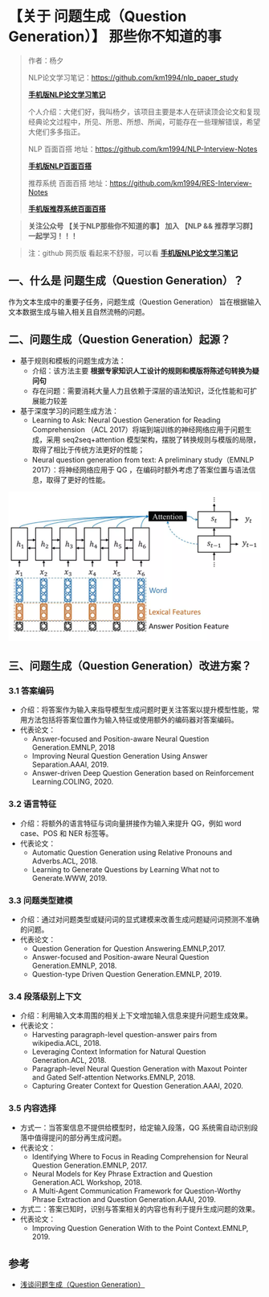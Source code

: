 # 【关于 问题生成（Question Generation）】 那些你不知道的事

> 作者：杨夕
> 
> NLP论文学习笔记：https://github.com/km1994/nlp_paper_study
> 
> **[手机版NLP论文学习笔记](https://mp.weixin.qq.com/s?__biz=MzAxMTU5Njg4NQ==&mid=100005719&idx=1&sn=14d34d70a7e7cbf9700f804cca5be2d0&chksm=1bbff26d2cc87b7b9d2ed12c8d280cd737e270cd82c8850f7ca2ee44ec8883873ff5e9904e7e&scene=18#wechat_redirect)**
> 
> 个人介绍：大佬们好，我叫杨夕，该项目主要是本人在研读顶会论文和复现经典论文过程中，所见、所思、所想、所闻，可能存在一些理解错误，希望大佬们多多指正。
> 
> NLP 百面百搭 地址：https://github.com/km1994/NLP-Interview-Notes
> 
> **[手机版NLP百面百搭](https://mp.weixin.qq.com/s?__biz=MzAxMTU5Njg4NQ==&mid=100005719&idx=3&sn=5d8e62993e5ecd4582703684c0d12e44&chksm=1bbff26d2cc87b7bf2504a8a4cafc60919d722b6e9acbcee81a626924d80f53a49301df9bd97&scene=18#wechat_redirect)**
> 
> 推荐系统 百面百搭 地址：https://github.com/km1994/RES-Interview-Notes
> 
> **[手机版推荐系统百面百搭](https://mp.weixin.qq.com/s/b_KBT6rUw09cLGRHV_EUtw)**

> **关注公众号 【关于NLP那些你不知道的事】 加入 【NLP && 推荐学习群】一起学习！！！**

> 注：github 网页版 看起来不舒服，可以看 **[手机版NLP论文学习笔记](https://mp.weixin.qq.com/s?__biz=MzAxMTU5Njg4NQ==&mid=100005719&idx=1&sn=14d34d70a7e7cbf9700f804cca5be2d0&chksm=1bbff26d2cc87b7b9d2ed12c8d280cd737e270cd82c8850f7ca2ee44ec8883873ff5e9904e7e&scene=18#wechat_redirect)**

## 一、什么是 问题生成（Question Generation）？

作为文本生成中的重要子任务，问题生成（Question Generation） 旨在根据输入文本数据生成与输入相关且自然流畅的问题。

## 二、问题生成（Question Generation）起源？

- 基于规则和模板的问题生成方法：
  - 介绍：该方法主要 **根据专家知识人工设计的规则和模版将陈述句转换为疑问句**
  - 存在问题：需要消耗大量人力且依赖于深层的语法知识，泛化性能和可扩展能力较差
- 基于深度学习的问题生成方法：
  - Learning to Ask: Neural Question Generation for Reading Comprehension （ACL 2017）将端到端训练的神经网络应用于问题生成，采用 seq2seq+attention 模型架构，摆脱了转换规则与模版的局限，取得了相比于传统方法更好的性能；
  - Neural question generation from text: A preliminary study（EMNLP 2017）：将神经网络应用于 QG ，在编码时额外考虑了答案位置与语法信息，取得了更好的性能。

![](img/微信截图_20220106144120.png)

## 三、问题生成（Question Generation）改进方案？

### 3.1 答案编码

- 介绍：将答案作为输入来指导模型生成问题时更关注答案以提升模型性能，常用方法包括将答案位置作为输入特征或使用额外的编码器对答案编码。
- 代表论文：
  - Answer-focused and Position-aware Neural Question Generation.EMNLP, 2018
  - Improving Neural Question Generation Using Answer Separation.AAAI, 2019.
  - Answer-driven Deep Question Generation based on Reinforcement Learning.COLING, 2020.

### 3.2 语言特征

- 介绍：将额外的语言特征与词向量拼接作为输入来提升 QG，例如 word case、POS 和 NER 标签等。
- 代表论文：
  - Automatic Question Generation using Relative Pronouns and Adverbs.ACL, 2018.
  - Learning to Generate Questions by Learning What not to Generate.WWW, 2019.

### 3.3 问题类型建模

- 介绍：通过对问题类型或疑问词的显式建模来改善生成问题疑问词预测不准确的问题。
- 代表论文：
  - Question Generation for Question Answering.EMNLP,2017.
  - Answer-focused and Position-aware Neural Question Generation.EMNLP, 2018.
  - Question-type Driven Question Generation.EMNLP, 2019.

### 3.4 段落级别上下文

- 介绍：利用输入文本周围的相关上下文增加输入信息来提升问题生成效果。
- 代表论文：
  - Harvesting paragraph-level question-answer pairs from wikipedia.ACL, 2018.
  - Leveraging Context Information for Natural Question Generation.ACL, 2018.
  - Paragraph-level Neural Question Generation with Maxout Pointer and Gated Self-attention Networks.EMNLP, 2018.
  - Capturing Greater Context for Question Generation.AAAI, 2020.

### 3.5 内容选择

- 方式一：当答案信息不提供给模型时，给定输入段落，QG 系统需自动识别段落中值得提问的部分再生成问题。
- 代表论文：
  - Identifying Where to Focus in Reading Comprehension for Neural Question Generation.EMNLP, 2017.
  - Neural Models for Key Phrase Extraction and Question Generation.ACL Workshop, 2018.
  - A Multi-Agent Communication Framework for Question-Worthy Phrase Extraction and Question Generation.AAAI, 2019.
- 方式二：答案已知时，识别与答案相关的内容也有利于提升生成问题的效果。
- 代表论文：
  - Improving Question Generation With to the Point Context.EMNLP, 2019.








## 参考

- [浅谈问题生成（Question Generation）](https://mp.weixin.qq.com/s?__biz=MzIwMTc4ODE0Mw==&mid=2247550906&idx=2&sn=85a217498977d448516c8ca37e9f3af6&chksm=96ead83aa19d512c412594f4dd08dba751be2c703a4b234a3e841065eb82410b182e21b02dc0&mpshare=1&scene=22&srcid=121239reonfr3r29670e9kBX&sharer_sharetime=1639263770368&sharer_shareid=da84f0d2d31380d783922b9e26cacfe2#rd)